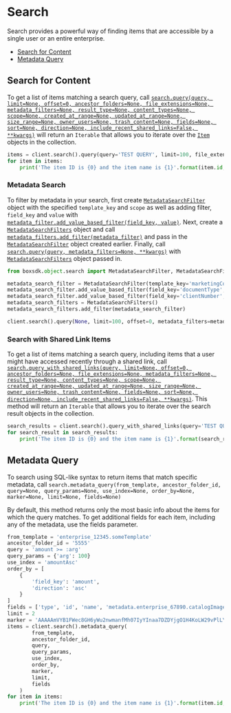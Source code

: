 Search
======

Search provides a powerful way of finding items that are accessible by a single user or an entire 
enterprise.

- [Search for Content](#search-for-content)
- [Metadata Query](#metadata-query)

Search for Content
------------------

To get a list of items matching a search query, call [`search.query(query, limit=None, offset=0, ancestor_folders=None, file_extensions=None, metadata_filters=None, result_type=None, content_types=None, scope=None, created_at_range=None, updated_at_range=None, size_range=None, owner_users=None, trash_content=None, fields=None, sort=None, direction=None, include_recent_shared_links=False, **kwargs)`][query] will return an `Iterable` that allows you 
to iterate over the [`Item`][item_class] objects in the collection.

<!-- sample get_search -->
```python
items = client.search().query(query='TEST QUERY', limit=100, file_extensions=['pdf', 'doc'])
for item in items:
    print('The item ID is {0} and the item name is {1}'.format(item.id, item.name))
```

[query]: https://box-python-sdk.readthedocs.io/en/latest/boxsdk.object.html#boxsdk.object.search.Search.query
[item_class]: https://box-python-sdk.readthedocs.io/en/latest/boxsdk.object.html#boxsdk.object.item.Item

### Metadata Search

To filter by metadata in your search, first create [`MetadataSearchFilter`][metadata_search_filter] object with the 
specified `template_key` and `scope` as well as adding filter, `field_key` and `value` with 
[`metadata_filter.add_value_based_filter(field_key, value)`][add_value_based_filter]. Next, create a 
[`MetadataSearchFilters`][metadata_search_filters] object and call [`metadata_filters.add_filter(metadata_filter)`][add_filter] 
and pass in the [`MetadataSearchFilter`][metadata_search_filter] object created earlier. Finally, call 
[`search.query(query, metadata_filters=None, **kwargs)`][query] with [`MetadataSearchFilters`][metadata_search_filters] 
object passed in.

```python
from boxsdk.object.search import MetadataSearchFilter, MetadataSearchFilters

metadata_search_filter = MetadataSearchFilter(template_key='marketingCollateral', scope='enterprise')
metadata_search_filter.add_value_based_filter(field_key='documentType', value='datasheet')
metadata_search_filter.add_value_based_filter(field_key='clientNumber', value='a123')
metadata_search_filters = MetadataSearchFilters()
metadata_search_filters.add_filter(metadata_search_filter)

client.search().query(None, limit=100, offset=0, metadata_filters=metadata_search_filters)
```

[metadata_search_filter]: https://box-python-sdk.readthedocs.io/en/latest/boxsdk.object.html#boxsdk.object.search.MetadataSearchFilter
[metadata_search_filters]: https://box-python-sdk.readthedocs.io/en/latest/boxsdk.object.html#boxsdk.object.search.MetadataSearchFilters
[add_value_based_filter]: https://box-python-sdk.readthedocs.io/en/latest/boxsdk.object.html#boxsdk.object.search.MetadataSearchFilter.add_value_based_filter
[add_filter]: https://box-python-sdk.readthedocs.io/en/latest/boxsdk.object.html#boxsdk.object.search.MetadataSearchFilters.add_filter

### Search with Shared Link Items

To get a list of items matching a search query, including items that a user might have accessed recently through a shared link, call [`search.query_with_shared_links(query, limit=None, offset=0, ancestor_folders=None, file_extensions=None, metadata_filters=None, result_type=None, content_types=None, scope=None, created_at_range=None, updated_at_range=None, size_range=None, owner_users=None, trash_content=None, fields=None, sort=None, direction=None, include_recent_shared_links=False, **kwargs)`][query_with_shared_links]. This method will return an `Iterable` that allows you
to iterate over the search result objects in the collection.

<!-- sample get_search_with_shared_links -->
```python
search_results = client.search().query_with_shared_links(query='TEST QUERY', limit=100, file_extensions=['pdf', 'doc'])
for search_result in search_results:
    print('The item ID is {0} and the item name is {1}'.format(search_result.item.id, search_result.item.name))
```

[query_with_shared_links]: https://box-python-sdk.readthedocs.io/en/latest/boxsdk.object.html#boxsdk.object.search.Search.query_with_shared_links

Metadata Query
--------------
To search using SQL-like syntax to return items that match specific metadata, call `search.metadata_query(from_template, ancestor_folder_id, query=None, query_params=None, use_index=None, order_by=None, marker=None, limit=None, fields=None)` 

By default, this method returns only the most basic info about the items for which the query matches. To get additional fields for each item, including any of the metadata, use the fields parameter.

```python
from_template = 'enterprise_12345.someTemplate'
ancestor_folder_id = '5555'
query = 'amount >= :arg'
query_params = {'arg': 100}
use_index = 'amountAsc'
order_by = [
    {
        'field_key': 'amount',
        'direction': 'asc'
    }
]
fields = ['type', 'id', 'name', 'metadata.enterprise_67890.catalogImages.$parent']
limit = 2
marker = 'AAAAAmVYB1FWec8GH6yWu2nwmanfMh07IyYInaa7DZDYjgO1H4KoLW29vPlLY173OKs'
items = client.search().metadata_query(
        from_template,
        ancestor_folder_id,
        query,
        query_params,
        use_index,
        order_by,
        marker,
        limit,
        fields
    )
for item in items:
    print('The item ID is {0} and the item name is {1}'.format(item.id, item.name))
```
